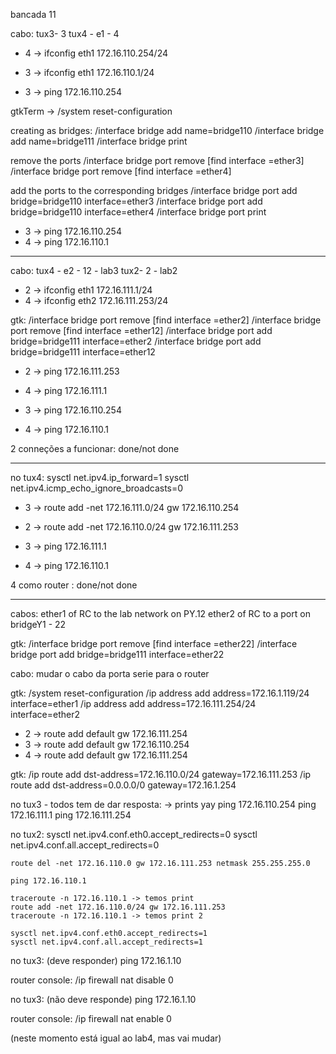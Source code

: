 bancada 11

cabo:
    tux3- 3
    tux4 - e1 - 4


- 4 -> ifconfig eth1 172.16.110.254/24
- 3 -> ifconfig eth1 172.16.110.1/24

- 3 -> ping 172.16.110.254


gtkTerm -> /system reset-configuration

creating as bridges:
    /interface bridge add name=bridge110
    /interface bridge add name=bridge111
    /interface bridge print

remove the ports
    /interface bridge port remove [find interface =ether3]
    /interface bridge port remove [find interface =ether4]

add the ports to the corresponding bridges
    /interface bridge port add bridge=bridge110 interface=ether3
    /interface bridge port add bridge=bridge110 interface=ether4
    /interface bridge port print

- 3 -> ping 172.16.110.254
- 4 -> ping 172.16.110.1

-----
cabo:
    tux4 - e2 - 12 - lab3
    tux2- 2 - lab2

- 2 -> ifconfig eth1 172.16.111.1/24
- 4 -> ifconfig eth2 172.16.111.253/24

gtk:
    /interface bridge port remove [find interface =ether2]
    /interface bridge port remove [find interface =ether12]
    /interface bridge port add bridge=bridge111 interface=ether2
    /interface bridge port add bridge=bridge111 interface=ether12

- 2 -> ping 172.16.111.253
- 4 -> ping 172.16.111.1

- 3 -> ping 172.16.110.254
- 4 -> ping 172.16.110.1

2 conneções a funcionar: done/not done

--------------------------------------------------------------------------

no tux4:
    sysctl net.ipv4.ip_forward=1
    sysctl net.ipv4.icmp_echo_ignore_broadcasts=0

- 3 -> route add -net 172.16.111.0/24 gw 172.16.110.254
- 2 -> route add -net 172.16.110.0/24 gw 172.16.111.253

- 3 -> ping 172.16.111.1
- 4 -> ping 172.16.110.1

4 como router : done/not done

--------------------------------------------------------------------------

cabos:
    ether1 of RC to the lab network on PY.12
    ether2 of RC to a port on bridgeY1 - 22

gtk:
    /interface bridge port remove [find interface =ether22]
    /interface bridge port add bridge=bridge111 interface=ether22

cabo:
    mudar o cabo da porta serie para o router

gtk: /system reset-configuration
    /ip address add address=172.16.1.119/24 interface=ether1
    /ip address add address=172.16.111.254/24 interface=ether2

- 2 -> route add default gw 172.16.111.254
- 3 -> route add default gw 172.16.110.254
- 4 -> route add default gw 172.16.111.254

gtk:
    /ip route add dst-address=172.16.110.0/24 gateway=172.16.111.253
    /ip route add dst-address=0.0.0.0/0 gateway=172.16.1.254


no tux3 - todos tem de dar resposta: -> prints yay
    ping 172.16.110.254
    ping 172.16.111.1
    ping 172.16.111.254

no tux2:
    sysctl net.ipv4.conf.eth0.accept_redirects=0
    sysctl net.ipv4.conf.all.accept_redirects=0

    route del -net 172.16.110.0 gw 172.16.111.253 netmask 255.255.255.0

    ping 172.16.110.1

    traceroute -n 172.16.110.1 -> temos print
    route add -net 172.16.110.0/24 gw 172.16.111.253
    traceroute -n 172.16.110.1 -> temos print 2

    sysctl net.ipv4.conf.eth0.accept_redirects=1
    sysctl net.ipv4.conf.all.accept_redirects=1

no tux3: (deve responder)
    ping 172.16.1.10

router console: 
    /ip firewall nat disable 0

no tux3: (não deve responde)
    ping 172.16.1.10

router console: 
    /ip firewall nat enable 0


(neste momento está igual ao lab4, mas vai mudar)